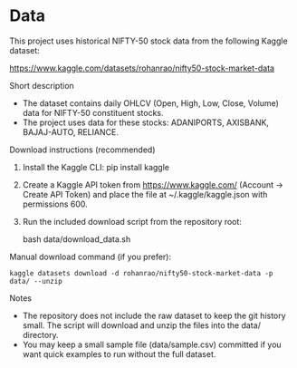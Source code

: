 # Data

This project uses historical NIFTY-50 stock data from the following Kaggle dataset:

https://www.kaggle.com/datasets/rohanrao/nifty50-stock-market-data

Short description
- The dataset contains daily OHLCV (Open, High, Low, Close, Volume) data for NIFTY-50 constituent stocks.
- The project uses data for these stocks: ADANIPORTS, AXISBANK, BAJAJ-AUTO, RELIANCE.

Download instructions (recommended)
1. Install the Kaggle CLI: pip install kaggle
2. Create a Kaggle API token from https://www.kaggle.com/ (Account -> Create API Token) and place the file at ~/.kaggle/kaggle.json with permissions 600.
3. Run the included download script from the repository root:

    bash data/download_data.sh

Manual download command (if you prefer):

    kaggle datasets download -d rohanrao/nifty50-stock-market-data -p data/ --unzip

Notes
- The repository does not include the raw dataset to keep the git history small. The script will download and unzip the files into the data/ directory.
- You may keep a small sample file (data/sample.csv) committed if you want quick examples to run without the full dataset.